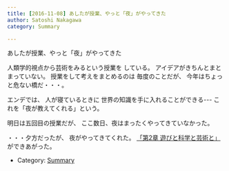 ```yaml
---
title: [2016-11-08] あしたが授業、やっと「夜」がやってきた
author: Satoshi Nakagawa
category: Summary

---
```


あしたが授業、やっと「夜」がやってきた

 人類学的視点から芸術をみるという授業を
している。
アイデアがきちんとまとまっていない。
授業をして考えをまとめるのは
毎度のことだが、
今年はちょっと危ない橋だ・・・。

 エンデでは、
人が寝ているときに
世界の知識を手に入れることができる---
これを「夜が教えてくれる」という。

 明日は五回目の授業だが、
ここ数日、夜はまったくやってきていなかった。

<!--more-->

 ・・・夕方だったが、
夜がやってきてくれた。
[「第2章 遊びと科学と芸術と」](/~satoshi/anthrop/class/aesthetics/playability.html)ができあがった。

- Category: [Summary](https://merapano.github.io/categories.html#Summary)

